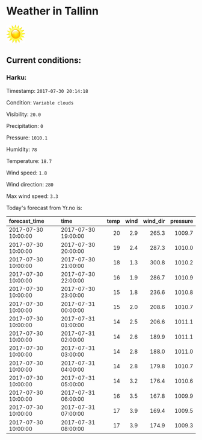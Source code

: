 # Weather in Tallinn 

<img src= 'images/sun.jpg' width= '50' /> 

## Current conditions: 

### Harku: 

Timestamp: ``` 2017-07-30 20:14:18 ``` 

Condition: ``` Variable clouds ``` 

Visibility: ``` 20.0 ``` 

Precipitation: ``` 0 ``` 

Pressure: ``` 1010.1 ``` 

Humidity: ``` 78 ``` 

Temperature: ``` 18.7 ``` 

Wind speed: ``` 1.8 ``` 

Wind direction: ``` 280 ``` 

Max wind speed: ``` 3.3 ``` 


 Today's forecast from Yr.no is: 

|forecast_time       |time                | temp| wind| wind_dir| pressure|
|:-------------------|:-------------------|----:|----:|--------:|--------:|
|2017-07-30 10:00:00 |2017-07-30 19:00:00 |   20|  2.9|    265.3|   1009.7|
|2017-07-30 10:00:00 |2017-07-30 20:00:00 |   19|  2.4|    287.3|   1010.0|
|2017-07-30 10:00:00 |2017-07-30 21:00:00 |   18|  1.3|    300.8|   1010.2|
|2017-07-30 10:00:00 |2017-07-30 22:00:00 |   16|  1.9|    286.7|   1010.9|
|2017-07-30 10:00:00 |2017-07-30 23:00:00 |   15|  1.8|    236.6|   1010.8|
|2017-07-30 10:00:00 |2017-07-31 00:00:00 |   15|  2.0|    208.6|   1010.7|
|2017-07-30 10:00:00 |2017-07-31 01:00:00 |   14|  2.5|    206.6|   1011.1|
|2017-07-30 10:00:00 |2017-07-31 02:00:00 |   14|  2.6|    189.9|   1011.1|
|2017-07-30 10:00:00 |2017-07-31 03:00:00 |   14|  2.8|    188.0|   1011.0|
|2017-07-30 10:00:00 |2017-07-31 04:00:00 |   14|  2.8|    179.8|   1010.7|
|2017-07-30 10:00:00 |2017-07-31 05:00:00 |   14|  3.2|    176.4|   1010.6|
|2017-07-30 10:00:00 |2017-07-31 06:00:00 |   16|  3.5|    167.8|   1009.9|
|2017-07-30 10:00:00 |2017-07-31 07:00:00 |   17|  3.9|    169.4|   1009.5|
|2017-07-30 10:00:00 |2017-07-31 08:00:00 |   17|  3.9|    174.9|   1009.3|
